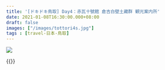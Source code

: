 ```yaml
---
title: '[ドキドキ鳥取] Day4：赤瓦十號館 倉吉白壁土藏群 観光案内所'
date: 2021-01-08T16:30:00.000+08:00
draft: false
images: ["/images/tottori4s.jpg"]
tags : [travel-日本-鳥取]
---
```




![](/images/tottori4s.jpg)


  
  
{{<tottori>}}  
